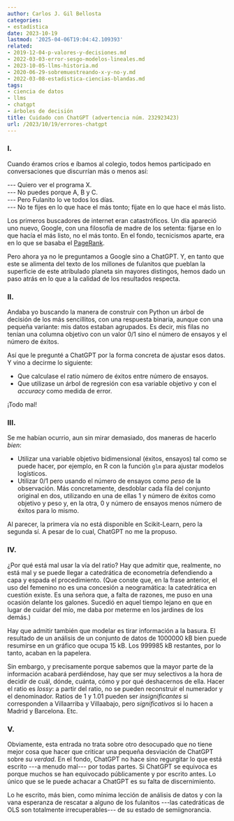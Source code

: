 ```yaml
---
author: Carlos J. Gil Bellosta
categories:
- estadística
date: 2023-10-19
lastmod: '2025-04-06T19:04:42.109393'
related:
- 2019-12-04-p-valores-y-decisiones.md
- 2022-03-03-error-sesgo-modelos-lineales.md
- 2023-10-05-llms-historia.md
- 2020-06-29-sobremuestreando-x-y-no-y.md
- 2022-03-08-estadistica-ciencias-blandas.md
tags:
- ciencia de datos
- llms
- chatgpt
- árboles de decisión
title: Cuidado con ChatGPT (advertencia núm. 232923423)
url: /2023/10/19/errores-chatgpt
---
```


### I.

Cuando éramos críos e íbamos al colegio, todos hemos participado en conversaciones que discurrían más o menos así:

--- Quiero ver el programa X.\
--- No puedes porque A, B y C.\
--- Pero Fulanito lo ve todos los días.\
--- No te fijes en lo que hace el más tonto; fíjate en lo que hace el más listo.

Los primeros buscadores de internet eran catastróficos. Un día apareció uno nuevo, Google, con una filosofía de madre de los setenta: fijarse en lo que hacía el más listo, no el más tonto. En el fondo, tecnicismos aparte, era en lo que se basaba el
[PageRank](https://es.wikipedia.org/wiki/PageRank).

Pero ahora ya no le preguntamos a Google sino a ChatGPT. Y, en tanto que este se alimenta del texto de los millones de fulanitos que pueblan la superficie de este atribulado planeta sin mayores distingos, hemos dado un paso atrás en lo que a la calidad de los resultados respecta.

### II.

Andaba yo buscando la manera de construir con Python un árbol de decisión de los más sencillitos, con una respuesta binaria, aunque con una pequeña variante: mis datos estaban agrupados. Es decir, mis filas no tenían una columna objetivo con un valor 0/1 sino el número de ensayos y el número de éxitos.

Así que le pregunté a ChatGPT por la forma concreta de ajustar esos datos. Y vino a decirme lo siguiente:

- Que calculase el ratio número de éxitos entre número de ensayos.
- Que utilizase un árbol de regresión con esa variable objetivo y con el _accuracy_ como medida de error.

¡Todo mal!

### III.

Se me habían ocurrio, aun sin mirar demasiado, dos maneras de hacerlo _bien_:

- Utilizar una variable objetivo bidimensional (éxitos, ensayos) tal como se puede hacer, por ejemplo, en R con la función `glm` para ajustar modelos logísticos.
- Utilizar 0/1 pero usando el número de ensayos como _peso_ de la observación. Más concretamente, desdoblar cada fila del conjunto original en dos, utilizando en una de ellas 1 y número de éxitos como objetivo y peso y, en la otra, 0 y número de ensayos menos número de éxitos para lo mismo.

Al parecer, la primera vía no está disponible en Scikit-Learn, pero la segunda sí. A pesar de lo cual, ChatGPT no me la propuso.

### IV.

¿Por qué está mal usar la vía del ratio? Hay que admitir que, realmente, no está mal y se puede llegar a catedrática de econometría defendiendo a capa y espada el procedimiento. (Que conste que, en la frase anterior, el uso del femenino no es una concesión a neogramática: la catedrática en cuestión existe. Es una señora que, a falta de razones, me puso en una ocasión delante los galones. Sucedió en aquel tiempo lejano en que en lugar de cuidar del mío, me daba por meterme en los jardines de los demás.)

Hay que admitir también que modelar es tirar información a la basura. El resultado de un análisis de un conjunto de datos de 1000000 kB bien puede resumirse en un gráfico que ocupa 15 kB. Los 999985 kB restantes, por lo tanto, acaban en la papelera.

Sin embargo, y precisamente porque sabemos que la mayor parte de la información acabará perdiéndose, hay que ser muy selectivos a la hora de decidir de cuál, dónde, cuánta, cómo y por qué deshacernos de ella. Hacer el ratio es _lossy_: a partir del ratio, no se pueden reconstruir el numerador y el denominador. Ratios de 1 y 1.01 pueden ser _insignificantes_ si corresponden a Villaarriba y Villaabajo, pero _significativos_ si lo hacen a Madrid y Barcelona. Etc.

### V.

Obviamente, esta entrada no trata sobre otro desocupado que no tiene mejor cosa que hacer que criticar una pequeña desviación de ChatGPT sobre _su verdad_. En el fondo, ChatGPT no hace sino regurgitar lo que está escrito ---a menudo mal--- por todas partes. Si ChatGPT se equivoca es porque muchos se han equivocado públicamente y por escrito antes. Lo único que se le puede achacar a ChatGPT es su falta de discernimiento.

Lo he escrito, más bien, como mínima lección de análisis de datos y con la vana esperanza de rescatar a alguno de los fulanitos ---las catedráticas de OLS son totalmente irrecuperables--- de su estado de semiignorancia.